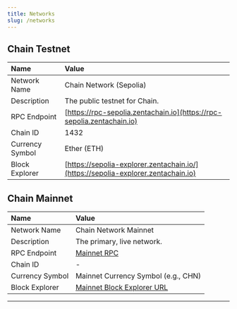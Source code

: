 ```yaml
---
title: Networks
slug: /networks
---
```


## Chain Testnet

| Name            | Value                                                                   |
|:----------------|:------------------------------------------------------------------------|
| Network Name    | Chain Network (Sepolia)                                                 |
| Description     | The public testnet for Chain.                                           |
| RPC Endpoint    | [https://rpc-sepolia.zentachain.io](https://rpc-sepolia.zentachain.io)   |
| Chain ID        | 1432                                                                  |
| Currency Symbol | Ether (ETH)                                                             |
| Block Explorer  | [https://sepolia-explorer.zentachain.io/](https://sepolia-explorer.zentachain.io) |

## Chain Mainnet

| Name            | Value                                                                   |
|:----------------|:------------------------------------------------------------------------|
| Network Name    | Chain Network Mainnet                                                   |
| Description     | The primary, live network.                         |
| RPC Endpoint    | [Mainnet RPC](#)                                                    |
| Chain ID        | -                                                |
| Currency Symbol | Mainnet Currency Symbol (e.g., CHN)                                     |
| Block Explorer  | [Mainnet Block Explorer URL](#)                                         |

---
